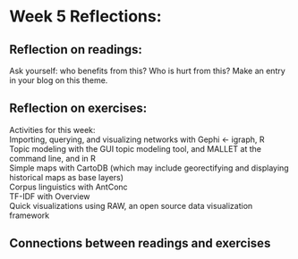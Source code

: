 # Week 5 Reflections:

## Reflection on readings: 
Ask yourself: who benefits from this? Who is hurt from this? Make an entry in your blog on this theme.

## Reflection on exercises:

Activities for this week:  
Importing, querying, and visualizing networks with Gephi <- igraph, R  
Topic modeling with the GUI topic modeling tool, and MALLET at the command line, and in R  
Simple maps with CartoDB (which may include georectifying and displaying historical maps as base layers)  
Corpus linguistics with AntConc  
TF-IDF with Overview  
Quick visualizations using RAW, an open source data visualization framework  

## Connections between readings and exercises
